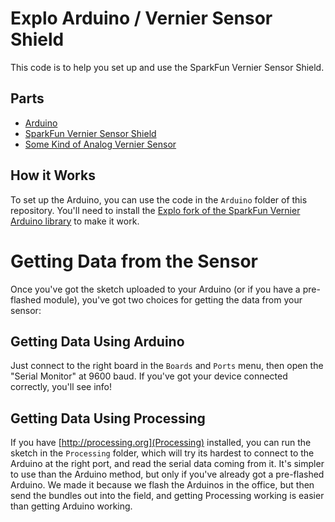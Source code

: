 # Explo Arduino / Vernier Sensor Shield
This code is to help you set up and use the SparkFun Vernier Sensor Shield.

## Parts
- [Arduino](https://www.sparkfun.com/products/12757)
- [SparkFun Vernier Sensor Shield](https://www.sparkfun.com/products/12858)
- [Some Kind of Analog Vernier Sensor](https://www.sparkfun.com/search/results?term=vernier)

## How it Works
To set up the Arduino, you can use the code in the `Arduino` folder of this repository. You'll need to install the [Explo fork of the SparkFun Vernier Arduino library](https://github.com/exploration/SparkFun_Vernier_Interface_Shield_Arduino_Library) to make it work.


# Getting Data from the Sensor
Once you've got the sketch uploaded to your Arduino (or if you have a pre-flashed module), you've got two choices for getting the data from your sensor:

## Getting Data Using Arduino
Just connect to the right board in the `Boards` and `Ports` menu, then open the "Serial Monitor" at 9600 baud. If you've got your device connected correctly, you'll see info!

## Getting Data Using Processing
If you have [http://processing.org](Processing) installed, you can run the sketch in the `Processing` folder, which will try its hardest to connect to the Arduino at the right port, and read the serial data coming from it. It's simpler to use than the Arduino method, but only if you've already got a pre-flashed Arduino. We made it because we flash the Arduinos in the office, but then send the bundles out into the field, and getting Processing working is easier than getting Arduino working.
